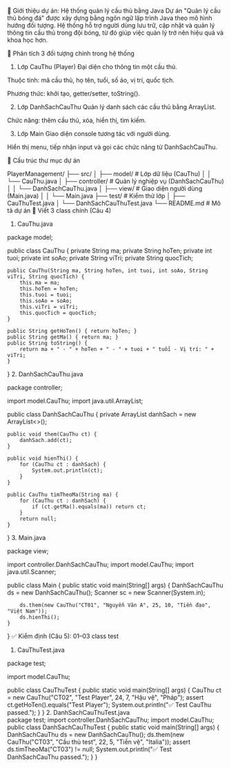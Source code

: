 📌 Giới thiệu dự án: Hệ thống quản lý cầu thủ bằng Java
Dự án "Quản lý cầu thủ bóng đá" được xây dựng bằng ngôn ngữ lập trình Java theo mô hình hướng đối tượng. Hệ thống hỗ trợ người dùng lưu trữ, cập nhật và quản lý thông tin cầu thủ trong đội bóng, từ đó giúp việc quản lý trở nên hiệu quả và khoa học hơn.

🧩 Phân tích 3 đối tượng chính trong hệ thống
1. Lớp CauThu (Player)
Đại diện cho thông tin một cầu thủ.

Thuộc tính: mã cầu thủ, họ tên, tuổi, số áo, vị trí, quốc tịch.

Phương thức: khởi tạo, getter/setter, toString().

2. Lớp DanhSachCauThu
Quản lý danh sách các cầu thủ bằng ArrayList.

Chức năng: thêm cầu thủ, xóa, hiển thị, tìm kiếm.

3. Lớp Main
Giao diện console tương tác với người dùng.

Hiển thị menu, tiếp nhận input và gọi các chức năng từ DanhSachCauThu.

📁 Cấu trúc thư mục dự án

PlayerManagement/
├── src/
│   ├── model/             # Lớp dữ liệu (CauThu)
│   │   └── CauThu.java
│   ├── controller/        # Quản lý nghiệp vụ (DanhSachCauThu)
│   │   └── DanhSachCauThu.java
│   ├── view/              # Giao diện người dùng (Main.java)
│   │   └── Main.java
├── test/                  # Kiểm thử lớp
│   ├── CauThuTest.java
│   └── DanhSachCauThuTest.java
└── README.md              # Mô tả dự án
🧱 Viết 3 class chính (Câu 4)
1. CauThu.java

package model;

public class CauThu {
    private String ma;
    private String hoTen;
    private int tuoi;
    private int soAo;
    private String viTri;
    private String quocTich;

    public CauThu(String ma, String hoTen, int tuoi, int soAo, String viTri, String quocTich) {
        this.ma = ma;
        this.hoTen = hoTen;
        this.tuoi = tuoi;
        this.soAo = soAo;
        this.viTri = viTri;
        this.quocTich = quocTich;
    }

    public String getHoTen() { return hoTen; }
    public String getMa() { return ma; }
    public String toString() {
        return ma + " - " + hoTen + " - " + tuoi + " tuổi - Vị trí: " + viTri;
    }
}
2. DanhSachCauThu.java

package controller;

import model.CauThu;
import java.util.ArrayList;

public class DanhSachCauThu {
    private ArrayList<CauThu> danhSach = new ArrayList<>();

    public void them(CauThu ct) {
        danhSach.add(ct);
    }

    public void hienThi() {
        for (CauThu ct : danhSach) {
            System.out.println(ct);
        }
    }

    public CauThu timTheoMa(String ma) {
        for (CauThu ct : danhSach) {
            if (ct.getMa().equals(ma)) return ct;
        }
        return null;
    }
}
3. Main.java

package view;

import controller.DanhSachCauThu;
import model.CauThu;
import java.util.Scanner;

public class Main {
    public static void main(String[] args) {
        DanhSachCauThu ds = new DanhSachCauThu();
        Scanner sc = new Scanner(System.in);

        ds.them(new CauThu("CT01", "Nguyễn Văn A", 25, 10, "Tiền đạo", "Việt Nam"));
        ds.hienThi();
    }
}
✅ Kiểm định (Câu 5): 01–03 class test
1. CauThuTest.java

package test;

import model.CauThu;

public class CauThuTest {
    public static void main(String[] args) {
        CauThu ct = new CauThu("CT02", "Test Player", 24, 7, "Hậu vệ", "Pháp");
        assert ct.getHoTen().equals("Test Player");
        System.out.println("✅ Test CauThu passed.");
    }
}
2. DanhSachCauThuTest.java        
package test;
import controller.DanhSachCauThu;
import model.CauThu;
public class DanhSachCauThuTest {
    public static void main(String[] args) {
        DanhSachCauThu ds = new DanhSachCauThu();
        ds.them(new CauThu("CT03", "Cầu thủ test", 22, 5, "Tiền vệ", "Italia"));
        assert ds.timTheoMa("CT03") != null;
        System.out.println("✅ Test DanhSachCauThu passed.");
    }
}
